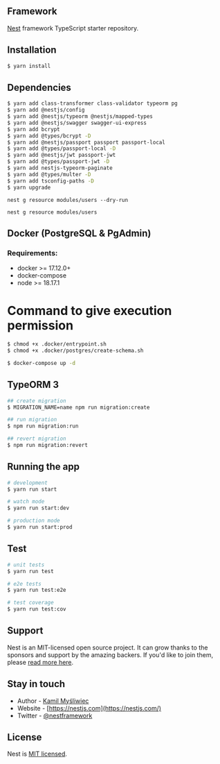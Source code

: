 ## Framework

[Nest](https://github.com/nestjs/nest) framework TypeScript starter repository.

## Installation

```bash
$ yarn install
```

## Dependencies

```bash
$ yarn add class-transformer class-validator typeorm pg 
$ yarn add @nestjs/config 
$ yarn add @nestjs/typeorm @nestjs/mapped-types
$ yarn add @nestjs/swagger swagger-ui-express
$ yarn add bcrypt 
$ yarn add @types/bcrypt -D
$ yarn add @nestjs/passport passport passport-local 
$ yarn add @types/passport-local -D
$ yarn add @nestjs/jwt passport-jwt 
$ yarn add @types/passport-jwt -D
$ yarn add nestjs-typeorm-paginate
$ yarn add @types/multer -D
$ yarn add tsconfig-paths -D
$ yarn upgrade
```

```
nest g resource modules/users --dry-run

nest g resource modules/users
```

## Docker (PostgreSQL & PgAdmin)

### Requirements:
* docker >= 17.12.0+
* docker-compose
* node >= 18.17.1

# Command to give execution permission
```bash
$ chmod +x .docker/entrypoint.sh
$ chmod +x .docker/postgres/create-schema.sh

$ docker-compose up -d
```

## TypeORM 3

```bash
## create migration
$ MIGRATION_NAME=name npm run migration:create

## run migration
$ npm run migration:run

## revert migration
$ npm run migration:revert
```

## Running the app

```bash
# development
$ yarn run start

# watch mode
$ yarn run start:dev

# production mode
$ yarn run start:prod
```

## Test

```bash
# unit tests
$ yarn run test

# e2e tests
$ yarn run test:e2e

# test coverage
$ yarn run test:cov
```

## Support

Nest is an MIT-licensed open source project. It can grow thanks to the sponsors and support by the amazing backers. If you'd like to join them, please [read more here](https://docs.nestjs.com/support).

## Stay in touch

- Author - [Kamil Myśliwiec](https://kamilmysliwiec.com)
- Website - [https://nestjs.com](https://nestjs.com/)
- Twitter - [@nestframework](https://twitter.com/nestframework)

## License

Nest is [MIT licensed](LICENSE).

